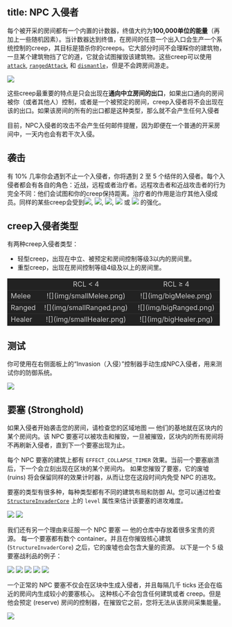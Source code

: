 title: NPC 入侵者 
---

每个被开采的房间都有一个内置的计数器，终值大约为**100,000单位的能量**（再加上一些随机因素）。当计数器达到终值，在房间的任意一个出入口会生产一个系统控制的creep，其目标是猎杀你的creeps。它大部分时间不会理睬你的建筑物，一旦某个建筑物挡了它的道，它就会试图摧毁该建筑物。这些creep可以使用[`attack`](/api/#Creep.attack), [`rangedAttack`](/api/#Creep.rangedAttack), 和 [`dismantle`](/api/#Creep.dismantle)，但是不会跨房间游走。

![](img/invader.png)

这些creep最重要的特点是只会出现在**通向中立房间的出口**，如果出口通向的房间被你（或者其他人）控制，或者是一个被预定的房间，creep入侵者将不会出现在该的出口。如果该房间的所有的出口都是这种类型，那么就不会产生任何入侵者

目前，NPC入侵者的攻击不会产生任何邮件提醒，因为即便在一个普通的开采房间中，一天内也会有若干次入侵。

## 袭击

有 10% 几率你会遇到不止一个入侵者，你将遇到 2 至 5 个结伴的入侵者。每个入侵者都会有各自的角色：近战，远程或者治疗者。远程攻击者和近战攻击者的行为完全不同：他们会试图和你的creep保持距离。治疗者的作用是治疗其他入侵成员。同样的某些creep会受到![](//static.screeps.com/upload/mineral-icons/UH.png), ![](//static.screeps.com/upload/mineral-icons/KO.png), ![](//static.screeps.com/upload/mineral-icons/LO.png), ![](//static.screeps.com/upload/mineral-icons/ZH.png) 或 ![](//static.screeps.com/upload/mineral-icons/GO.png) 的强化。

## creep入侵者类型

有两种creep入侵者类型：

*   轻型creep，出现在中立、被预定和房间控制等级3以内的房间里。
*   重型creep，出现在房间控制等级4级及以上的房间里。

<style>
.invaders td {
    border-top: 1px solid #333;
    background-color: #222;
    color: #ccc;
}
</style>

<table class=invaders>
<tbody>
<tr>
<td width="15%"> </td>
<td style="text-align: center;">RCL < 4</td>
<td style="text-align: center;">RCL ≥ 4</td>
</tr>
<tr>
<td style="text-align: left;">Melee</td>
<td style="text-align: center;">![](img/smallMelee.png)</td>
<td style="text-align: center;">![](img/bigMelee.png)</td>
</tr>
<tr>
<td style="text-align: left;">Ranged</td>
<td style="text-align: center;">![](img/smallRanged.png)</td>
<td style="text-align: center;">![](img/bigRanged.png)</td>
</tr>
<tr>
<td style="text-align: left;">Healer</td>
<td style="text-align: center;">![](img/smallHealer.png)</td>
<td style="text-align: center;">![](img/bigHealer.png)</td>
</tr>
</tbody>
</table>

## 测试

你可使用在右侧面板上的“Invasion（入侵）”控制器手动生成NPC入侵者，用来测试你的防御系统。

![](img/chrome_2016-11-24_14-55-59.png)

## 要塞 (Stronghold)

如果入侵者开始袭击您的房间，请检查您的区域地图 &mdash; 他们的基地就在区块内的某个房间内。该 NPC 要塞可以被攻击和摧毁，一旦被摧毁，区块内的所有房间将不再刷新入侵者，直到下一个要塞出现为止。

每个 NPC 要塞的建筑上都有 `EFFECT_COLLAPSE_TIMER` 效果。当前一个要塞崩溃后，下一个会立刻出现在区块的某个房间内。
如果您摧毁了要塞，它的废墟 (ruins) 将会保留同样的效果计时器，从而让您在这段时间内免受 NPC 的进攻。

要塞的类型有很多种，每种类型都有不同的建筑布局和防御 AI。您可以通过检查 [`StructureInvaderCore`](/api/#StructureInvaderCore) 上的 `level` 属性来估计该要塞的进攻难度。

![](img/stronghold1.png) ![](img/stronghold5.png)

我们还有另一个理由来征服一个 NPC 要塞 &mdash; 他的仓库中存放着很多宝贵的资源。
每一个要塞都有数个 container。并且在你摧毁核心建筑 (`StructureInvaderCore`) 之后，它的废墟也会包含大量的资源。
以下是一个 5 级要塞战利品的例子：

![](img/stronghold_loot5.png) ![](img/stronghold_loot1.png) ![](img/stronghold_loot2.png) ![](img/stronghold_loot3.png) ![](img/stronghold_loot4.png)

一个正常的 NPC 要塞不仅会在区块中生成入侵者，并且每隔几千 ticks 还会在临近的房间内生成较小的要塞核心。
这种核心不会包含任何建筑或者 creep。但是他会预定 (reserve) 房间的控制器，在摧毁它之前，您将无法从该房间采集能量。

![](img/invader-core-expand.gif)